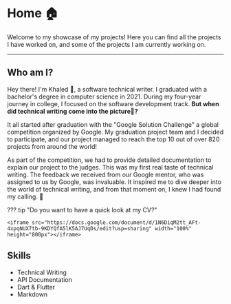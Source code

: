 # **Home 🏠**

Welcome to my showcase of my projects! Here you can find all the projects I have worked on, and some of the projects I am currently working on.

---

## **Who am I?**

Hey there! I'm Khaled 👋, a software technical writer. I graduated with a bachelor's degree in computer science in 2021. During my four-year journey in college, I focused on the software development track. **But when did technical writing come into the picture🤔?**

It all started after graduation with the "Google Solution Challenge" a global competition organized by Google. My graduation project team and I decided to participate, and our project managed to reach the top 10 out of over 820 projects from around the world!

As part of the competition, we had to provide detailed documentation to explain our project to the judges. This was my first real taste of technical writing. The feedback we received from our Google mentor, who was assigned to us by Google, was invaluable. It inspired me to dive deeper into the world of technical writing, and from that moment on, I knew I had found my calling. 🌟

??? tip "Do you want to have a quick look at my CV?"
    
    <iframe src="https://docs.google.com/document/d/1N6DiqM2tt_AFt-4xpqNUX7tb-9KDYQfA5lK5AJ7UqDs/edit?usp=sharing" width="100%" height="800px"></iframe>

## **Skills**

<div class="grid cards" markdown>

- Technical Writing
- API Documentation
- Dart & Flutter
- Markdown


</div>
